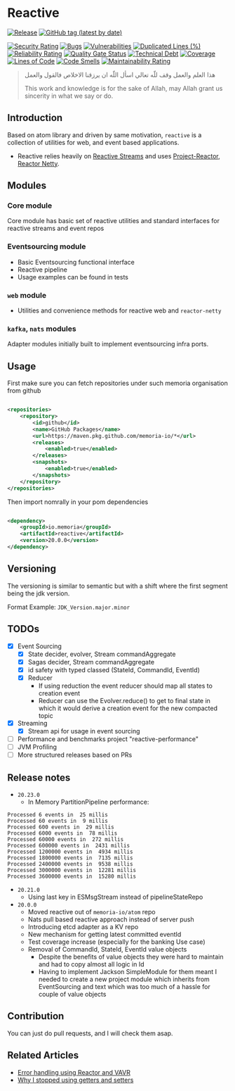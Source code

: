 # Reactive

[![Release](https://github.com/memoria-io/reactive/workflows/Release/badge.svg)](https://github.com/memoria-io/reactive/actions?query=workflow%3ARelease)
[![GitHub tag (latest by date)](https://img.shields.io/github/v/tag/memoria-io/reactive?label=Version&logo=github)](https://github.com/orgs/memoria-io/packages?repo_name=reactive)

[![Security Rating](https://sonarcloud.io/api/project_badges/measure?project=memoria-io_reactive&metric=security_rating)](https://sonarcloud.io/summary/new_code?id=memoria-io_reactive)
[![Bugs](https://sonarcloud.io/api/project_badges/measure?project=memoria-io_reactive&metric=bugs)](https://sonarcloud.io/summary/new_code?id=memoria-io_reactive)
[![Vulnerabilities](https://sonarcloud.io/api/project_badges/measure?project=memoria-io_reactive&metric=vulnerabilities)](https://sonarcloud.io/summary/new_code?id=memoria-io_reactive)
[![Duplicated Lines (%)](https://sonarcloud.io/api/project_badges/measure?project=memoria-io_reactive&metric=duplicated_lines_density)](https://sonarcloud.io/summary/new_code?id=memoria-io_reactive)
[![Reliability Rating](https://sonarcloud.io/api/project_badges/measure?project=memoria-io_reactive&metric=reliability_rating)](https://sonarcloud.io/summary/new_code?id=memoria-io_reactive)
[![Quality Gate Status](https://sonarcloud.io/api/project_badges/measure?project=memoria-io_reactive&metric=alert_status)](https://sonarcloud.io/summary/new_code?id=memoria-io_reactive)
[![Technical Debt](https://sonarcloud.io/api/project_badges/measure?project=memoria-io_reactive&metric=sqale_index)](https://sonarcloud.io/summary/new_code?id=memoria-io_reactive)
[![Coverage](https://sonarcloud.io/api/project_badges/measure?project=memoria-io_reactive&metric=coverage)](https://sonarcloud.io/summary/new_code?id=memoria-io_reactive)
[![Lines of Code](https://sonarcloud.io/api/project_badges/measure?project=memoria-io_reactive&metric=ncloc)](https://sonarcloud.io/summary/new_code?id=memoria-io_reactive)
[![Code Smells](https://sonarcloud.io/api/project_badges/measure?project=memoria-io_reactive&metric=code_smells)](https://sonarcloud.io/summary/new_code?id=memoria-io_reactive)
[![Maintainability Rating](https://sonarcloud.io/api/project_badges/measure?project=memoria-io_reactive&metric=sqale_rating)](https://sonarcloud.io/summary/new_code?id=memoria-io_reactive)


> هذا العلم والعمل وقف للّه تعالي اسأل اللّه ان يرزقنا الاخلاص فالقول والعمل
>
> This work and knowledge is for the sake of Allah, may Allah grant us sincerity in what we say or do.

## Introduction

Based on atom library and driven by same motivation, `reactive` is a collection of utilities for web, and event based
applications.

* Reactive relies heavily on [Reactive Streams](https://www.streams.org/) and
  uses [Project-Reactor](https://projectreactor.io/),
  [Reactor Netty](https://github.com/reactor/reactor-netty).

## Modules

### Core module

Core module has basic set of reactive utilities and standard interfaces for reactive streams and event repos

### Eventsourcing module

* Basic Eventsourcing functional interface
* Reactive pipeline
* Usage examples can be found in tests

### `web` module

* Utilities and convenience methods for reactive web and `reactor-netty`

### `kafka`, `nats` modules

Adapter modules initially built to implement eventsourcing infra ports.

## Usage

First make sure you can fetch repositories under such memoria organisation from github

```xml

<repositories>
    <repository>
        <id>github</id>
        <name>GitHub Packages</name>
        <url>https://maven.pkg.github.com/memoria-io/*</url>
        <releases>
            <enabled>true</enabled>
        </releases>
        <snapshots>
            <enabled>true</enabled>
        </snapshots>
    </repository>
</repositories>

```

Then import nomrally in your pom dependencies

```xml

<dependency>
    <groupId>io.memoria</groupId>
    <artifactId>reactive</artifactId>
    <version>20.0.0</version>
</dependency>
```

## Versioning

The versioning is similar to semantic but with a shift where the first segment being the jdk version.

Format Example: `JDK_Version.major.minor`

## TODOs

* [x] Event Sourcing
    * [x] State decider, evolver, Stream commandAggregate
    * [x] Sagas decider, Stream commandAggregate
    * [x] id safety with typed classed (StateId, CommandId, EventId)
    * [x] Reducer
        * If using reduction the event reducer should map all states to creation event
        * Reducer can use the Evolver.reduce() to get to final state in which it would derive a creation event for the
          new compacted topic
* [x] Streaming
    * [x] Stream api for usage in event sourcing
* [ ] Performance and benchmarks project "reactive-performance"
* [ ] JVM Profiling
* [ ] More structured releases based on PRs

## Release notes
* `20.23.0`
  * In Memory PartitionPipeline performance:
```
Processed 6 events in  25 millis 
Processed 60 events in  9 millis 
Processed 600 events in  29 millis 
Processed 6000 events in  78 millis 
Processed 60000 events in  272 millis 
Processed 600000 events in  2431 millis 
Processed 1200000 events in  4934 millis 
Processed 1800000 events in  7135 millis 
Processed 2400000 events in  9538 millis 
Processed 3000000 events in  12281 millis 
Processed 3600000 events in  15280 millis 
```

* `20.21.0`
    * Using last key in ESMsgStream instead of pipelineStateRepo
* `20.0.0`
    * Moved reactive out of `memoria-io/atom` repo
    * Nats pull based reactive approach instead of server push
    * Introducing etcd adapter as a KV repo
    * New mechanism for getting latest committed eventId
    * Test coverage increase (especially for the banking Use case)
    * Removal of CommandId, StateId, EventId value objects
        * Despite the benefits of value objects they were hard to maintain and had to copy almost all logic in Id
        * Having to implement Jackson SimpleModule for them meant I needed to create a new project module which inherits
          from EventSourcing and text which was too much of a hassle for couple of value objects

## Contribution

You can just do pull requests, and I will check them asap.

## Related Articles

* [Error handling using Reactor and VAVR](https://marmoush.com/2019/11/12/Error-Handling.html)
* [Why I stopped using getters and setters](https://marmoush.com/2019/12/13/stopped-using-getters-and-setters.html)
